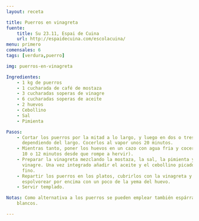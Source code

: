 ```yaml
---
layout: receta

title: Puerros en vinagreta
fuente:
    title: Su 23.11, Espai de Cuina
    url: http://espaidecuina.com/escolacuina/
menu: primero
comensales: 6
tags: [verdura,puerro]

img: puerros-en-vinagreta

Ingredientes:
    - 1 kg de puerros
    - 1 cucharada de café de mostaza
    - 3 cucharadas soperas de vinagre
    - 6 cucharadas soperas de aceite
    - 2 huevos
    - Cebollino
    - Sal
    - Pimienta

Pasos:
    - Cortar los puerros por la mitad a lo largo, y luego en dos o tres trozos
      dependiendo del largo. Cocerlos al vapor unos 20 minutos.
    - Mientras tanto, poner los huevos en un cazo con agua fria y cocerlos (unos
      10 o 12 minutos desde que rompe a hervir).
    - Preparar la vinagreta mezclando la mostaza, la sal, la pimienta y el
      vinagre. Una vez integrado añadir el aceite y el cebollino picado muy
      fino.
    - Repartir los puerros en los platos, cubrirlos con la vinagreta y
      espolvorear por encima con un poco de la yema del huevo.
    - Servir templado.

Notas: Como alternativa a los puerros se pueden emplear también espárragos
    blancos.

---
```


